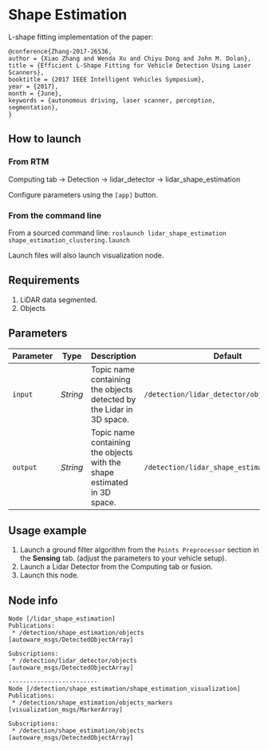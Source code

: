 # Shape Estimation

L-shape fitting implementation of the paper:
```
@conference{Zhang-2017-26536,
author = {Xiao Zhang and Wenda Xu and Chiyu Dong and John M. Dolan},
title = {Efficient L-Shape Fitting for Vehicle Detection Using Laser Scanners},
booktitle = {2017 IEEE Intelligent Vehicles Symposium},
year = {2017},
month = {June},
keywords = {autonomous driving, laser scanner, perception, segmentation},
} 
```

## How to launch

### From RTM
Computing tab -> Detection -> lidar_detector -> lidar_shape_estimation

Configure parameters using the `[app]` button.

### From the command line
From a sourced command line:
`roslaunch lidar_shape_estimation shape_estimation_clustering.launch`

Launch files will also launch visualization node.

## Requirements

1. LiDAR data segmented. 
1. Objects 

## Parameters

|Parameter| Type| Description|Default|
----------|-----|--------|---|
|`input`|*String*|Topic name containing the objects detected by the Lidar in 3D space.|`/detection/lidar_detector/objects`|
|`output`|*String*|Topic name containing the objects with the shape estimated in 3D space.|`/detection/lidar_shape_estimation/objects`|

## Usage example

1. Launch a ground filter algorithm from the `Points Preprocessor` section in the **Sensing** tab. (adjust the parameters to your vehicle setup).
1. Launch a Lidar Detector from the Computing tab or fusion.
1. Launch this node.

## Node info

```
Node [/lidar_shape_estimation]
Publications: 
 * /detection/shape_estimation/objects [autoware_msgs/DetectedObjectArray]

Subscriptions: 
 * /detection/lidar_detector/objects [autoware_msgs/DetectedObjectArray]
 
-------------------------
Node [/detection/shape_estimation/shape_estimation_visualization]
Publications: 
 * /detection/shape_estimation/objects_markers [visualization_msgs/MarkerArray]

Subscriptions: 
 * /detection/shape_estimation/objects [autoware_msgs/DetectedObjectArray]
```